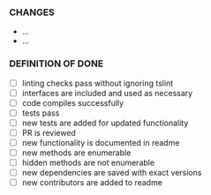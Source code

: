 ### CHANGES
- ...
- ...

### DEFINITION OF DONE
- [ ] linting checks pass without ignoring tslint
- [ ] interfaces are included and used as necessary
- [ ] code compiles successfully
- [ ] tests pass
- [ ] new tests are added for updated functionality
- [ ] PR is reviewed
- [ ] new functionality is documented in readme
- [ ] new methods are enumerable
- [ ] hidden methods are not enumerable
- [ ] new dependencies are saved with exact versions
- [ ] new contributors are added to readme